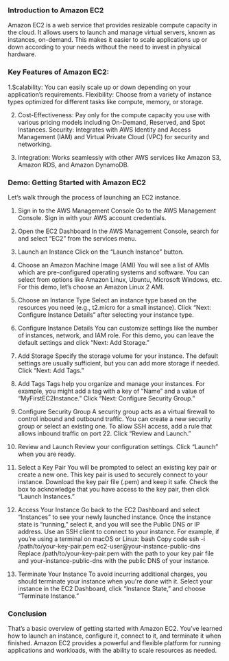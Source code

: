 ### Introduction to Amazon EC2
Amazon EC2 is a web service that provides resizable compute capacity in the cloud. It allows users to launch and manage virtual servers, known as instances, on-demand. This makes it easier to scale applications up or down according to your needs without the need to invest in physical hardware.

### Key Features of Amazon EC2:
1.Scalability: You can easily scale up or down depending on your application’s requirements.
Flexibility: Choose from a variety of instance types optimized for different tasks like compute, memory, or storage.

2. Cost-Effectiveness: Pay only for the compute capacity you use with various pricing models including On-Demand, Reserved, and Spot Instances.
Security: Integrates with AWS Identity and Access Management (IAM) and Virtual Private Cloud (VPC) for security and networking.

3. Integration: Works seamlessly with other AWS services like Amazon S3, Amazon RDS, and Amazon DynamoDB.

### Demo: Getting Started with Amazon EC2
Let’s walk through the process of launching an EC2 instance.

1. Sign in to the AWS Management Console
Go to the AWS Management Console.
Sign in with your AWS account credentials.

2. Open the EC2 Dashboard
In the AWS Management Console, search for and select “EC2” from the services menu.

3. Launch an Instance
Click on the “Launch Instance” button.

4. Choose an Amazon Machine Image (AMI)
You will see a list of AMIs which are pre-configured operating systems and software. You can select from options like Amazon Linux, Ubuntu, Microsoft Windows, etc. For this demo, let’s choose an Amazon Linux 2 AMI.

5. Choose an Instance Type
Select an instance type based on the resources you need (e.g., t2.micro for a small instance). Click “Next: Configure Instance Details” after selecting your instance type.

6. Configure Instance Details
You can customize settings like the number of instances, network, and IAM role. For this demo, you can leave the default settings and click “Next: Add Storage.”

7. Add Storage
Specify the storage volume for your instance. The default settings are usually sufficient, but you can add more storage if needed. Click “Next: Add Tags.”

8. Add Tags
Tags help you organize and manage your instances. For example, you might add a tag with a key of “Name” and a value of “MyFirstEC2Instance.” Click “Next: Configure Security Group.”

9. Configure Security Group
A security group acts as a virtual firewall to control inbound and outbound traffic. You can create a new security group or select an existing one. To allow SSH access, add a rule that allows inbound traffic on port 22. Click “Review and Launch.”

10. Review and Launch
Review your configuration settings. Click “Launch” when you are ready.

11. Select a Key Pair
You will be prompted to select an existing key pair or create a new one. This key pair is used to securely connect to your instance. Download the key pair file (.pem) and keep it safe. Check the box to acknowledge that you have access to the key pair, then click “Launch Instances.”

12. Access Your Instance
Go back to the EC2 Dashboard and select “Instances” to see your newly launched instance. Once the instance state is “running,” select it, and you will see the Public DNS or IP address.
Use an SSH client to connect to your instance. For example, if you’re using a terminal on macOS or Linux:
bash
Copy code
ssh -i /path/to/your-key-pair.pem ec2-user@your-instance-public-dns
Replace /path/to/your-key-pair.pem with the path to your key pair file and your-instance-public-dns with the public DNS of your instance.

13. Terminate Your Instance
To avoid incurring additional charges, you should terminate your instance when you're done with it. Select your instance in the EC2 Dashboard, click “Instance State,” and choose “Terminate Instance.”

### Conclusion
That’s a basic overview of getting started with Amazon EC2. You’ve learned how to launch an instance, configure it, connect to it, and terminate it when finished. Amazon EC2 provides a powerful and flexible platform for running applications and workloads, with the ability to scale resources as needed.